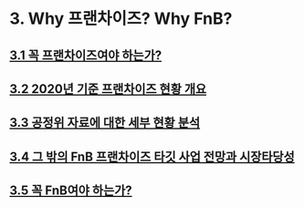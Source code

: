 # 3. Why 프랜차이즈? Why FnB?

## [3.1 꼭 프랜차이즈여야 하는가?](https://github.com/DanielKim0728/blog/blob/master/3.1%20%EA%BC%AD%20%ED%94%84%EB%9E%9C%EC%B0%A8%EC%9D%B4%EC%A6%88%EC%97%AC%EC%95%BC%20%ED%95%98%EB%8A%94%EA%B0%80%3F.md)

## [3.2 2020년 기준 프랜차이즈 현황 개요](https://github.com/DanielKim0728/blog/blob/master/3.2%202020%EB%85%84%20%EA%B8%B0%EC%A4%80%20%ED%94%84%EB%9E%9C%EC%B0%A8%EC%9D%B4%EC%A6%88%20%ED%98%84%ED%99%A9%20%EA%B0%9C%EC%9A%94.md)

## [3.3 공정위 자료에 대한 세부 현황 분석](https://github.com/DanielKim0728/blog/blob/master/3.3%20%EA%B3%B5%EC%A0%95%EC%9C%84%20%EC%9E%90%EB%A3%8C%EC%97%90%20%EB%8C%80%ED%95%9C%20%EC%84%B8%EB%B6%80%20%ED%98%84%ED%99%A9%20%EB%B6%84%EC%84%9D.md)

## [3.4 그 밖의 FnB 프랜차이즈 타깃 사업 전망과 시장타당성](https://github.com/DanielKim0728/blog/blob/master/3.4%20%EA%B7%B8%20%EB%B0%96%EC%9D%98%20FnB%20%ED%94%84%EB%9E%9C%EC%B0%A8%EC%9D%B4%EC%A6%88%20%ED%83%80%EA%B9%83%20%EC%82%AC%EC%97%85%20%EC%A0%84%EB%A7%9D%EA%B3%BC%20%EC%8B%9C%EC%9E%A5%ED%83%80%EB%8B%B9%EC%84%B1.md)

## [3.5 꼭 FnB여야 하는가?](https://github.com/DanielKim0728/blog/blob/master/3.5%20%EA%BC%AD%20FnB%EC%97%AC%EC%95%BC%20%ED%95%98%EB%8A%94%EA%B0%80%3F.md)

